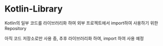 # Kotlin-Library
Kotlin의 일부 코드를 라이브러리화 하여 외부 프로젝트에서 import하여 사용하기 위한 Repository


아직 코드 저장소로만 사용 중, 추후 라이브러리화 하여, import 하여 사용 예정
